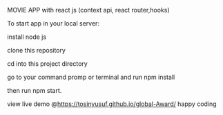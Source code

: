 MOVIE APP with react js (context api, react router,hooks)

To start app in your local server:

install node js

clone this repository

cd into this project directory

go to your command promp or terminal and run npm install

then run npm start.

view live demo @https://tosinyusuf.github.io/global-Award/ happy coding

